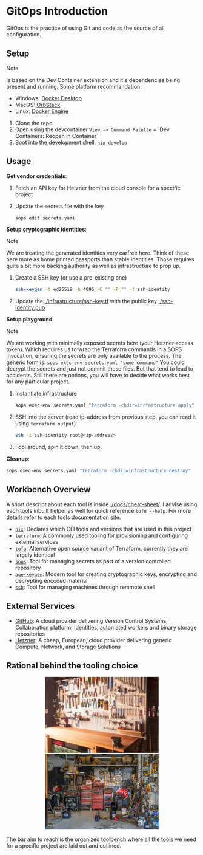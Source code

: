 # GitOps Introduction

GitOps is the practice of using Git and code as the source of all configuration.

## Setup

> [!NOTE]
> Is based on the Dev Container extension and it's dependencies being present and running.
> Some platform recommandation:
> - Windows: [Docker Desktop](https://www.docker.com/products/docker-desktop/)
> - MacOS: [OrbStack](https://orbstack.dev/)
> - Linux: [Docker Engine](https://docs.docker.com/engine/install/)

1. Clone the repo
2. Open using the devcontainer `View -> Command Palette` + `Dev Containers: Reopen in Container``
3. Boot into the development shell: `nix develop`

## Usage

**Get vendor credentials**:
1. Fetch an API key for Hetzner from the cloud console for a specific project
2. Update the secrets file with the key

    ```sh
    sops edit secrets.yaml
    ```

**Setup cryptographic identities**:

> [!NOTE]
> We are treating the generated identities very carfree here. Think of these here more as home printed passports than stable identities.
> Those requires quite a bit more backing authority as well as infrastructure to prop up.

1. Create a SSH key (or use a pre-existing one)

    ```sh
    ssh-keygen -t ed25519 -b 4096 -C "" -P "" -f ssh-identity
    ```
2. Update the [./infrastructure/ssh-key.tf](/infrastructure/ssh-key.tf) with the public key [./ssh-identity.pub](/ssh-identity.pub)

**Setup playground**:

> [!NOTE]
> We are working with minimally exposed secrets here (your Hetzner access token). Which requires us to wrap the Terraform commands in a SOPS invocation,
> ensuring the secrets are only available to the process. The generic form is:
> `sops exec-env secrets.yaml "some command"`
> You could decrypt the secrets and just not commit those files. But that tend to lead to accidents. Still there are options, you will have to decide what
> works best for any particular project.

1. Instantiate infrastructure

    ```sh
    sops exec-env secrets.yaml "terraform -chdir=inrfastructure apply"
    ````

2. SSH into the server (read ip-address from previous step, you can read it using `terraform output`)

    ```sh
    ssh -i ssh-identity root@<ip-address>
    ```
3. Fool around, spin it down, then up.

**Cleanup**:
```sh
sops exec-env secrets.yaml "terraform -chdir=infrastructure destroy"
```

## Workbench Overview

A short descript about each tool is inside [./docs/cheat-sheet/](/docs/cheat-sheet/). I advise using each tools inbuilt helper as well for quick reference `tofu --help`. For more details refer to each tools documentation site.

- [`nix`](https://nixos.org/): Declares which CLI tools and versions that are used in this project
- [`terraform`](https://developer.hashicorp.com/terraform): A commonly used tooling for provisioning and configuring external services
- [`tofu`](https://opentofu.org/): Alternative open source variant of Terraform, currently they are largely identical
- [`sops`](https://github.com/getsops/sops): Tool for managing secrets as part of a version controlled repository
- [`age-keygen`](https://github.com/FiloSottile/age): Modern tool for creating cryptographic keys, encrypting and decrypting encoded material
- [`ssh`](https://www.openssh.com/): Tool for managing machines through remmote shell

## External Services

- [GitHub](https://github.com/): A cloud provider delivering Version Control Systems, Collaboration platform, Identities, automated workers and binary storage repositories
- [Hetzner](https://www.hetzner.com/): A cheap, European, cloud provider delivering generic Compute, Network, and Storage Solutions

## Rational behind the tooling choice

<p float="left" align="middle">
  <img width="300" src="./docs/assets/workbench-organized.webp" alt="An organized workbench" />
  <img width="300" src="./docs/assets/workbench-disorganized.webp" alt="A messy garage" />
<p>

The bar aim to reach is the organized toolbench where all the tools we need for a specific project are laid out and outlined.
